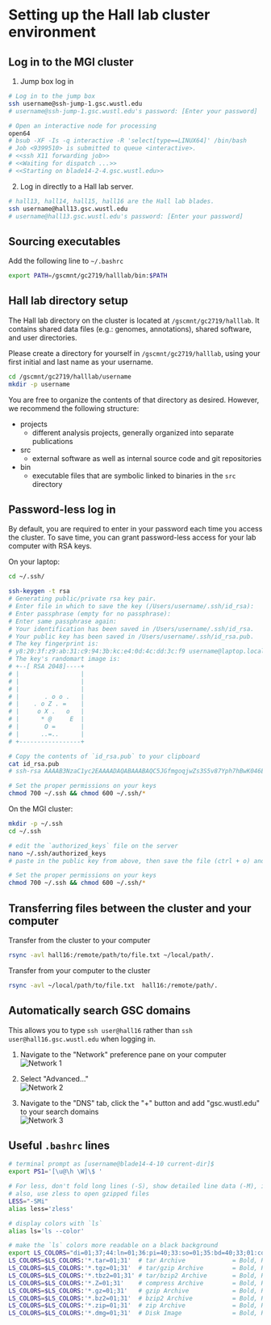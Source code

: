 # Setting up the Hall lab cluster environment

## Log in to the MGI cluster

1. Jump box log in
  ```bash
  # Log in to the jump box
  ssh username@ssh-jump-1.gsc.wustl.edu
  # username@ssh-jump-1.gsc.wustl.edu's password: [Enter your password]
  
  # Open an interactive node for processing
  open64
  # bsub -XF -Is -q interactive -R 'select[type==LINUX64]' /bin/bash
  # Job <9399510> is submitted to queue <interactive>.
  # <<ssh X11 forwarding job>>
  # <<Waiting for dispatch ...>>
  # <<Starting on blade14-2-4.gsc.wustl.edu>>
  ```
2. Log in directly to a Hall lab server.
  ```bash
  # hall13, hall14, hall15, hall16 are the Hall lab blades.
  ssh username@hall13.gsc.wustl.edu
  # username@hall13.gsc.wustl.edu's password: [Enter your password]
  ```

## Sourcing executables
Add the following line to `~/.bashrc`

```bash
export PATH=/gscmnt/gc2719/halllab/bin:$PATH
```

## Hall lab directory setup

The Hall lab directory on the cluster is located at `/gscmnt/gc2719/halllab`.
It contains shared data files (e.g.: genomes, annotations), shared software,
and user directories.

Please create a directory for yourself in `/gscmnt/gc2719/halllab`, using your
first initial and last name as your username.
```bash
cd /gscmnt/gc2719/halllab/username
mkdir -p username
```

You are free to organize the contents of that directory as desired. However, we
recommend the following structure:

- projects
  - different analysis projects, generally organized into separate publications
- src
  - external software as well as internal source code and git repositories
- bin
  - executable files that are symbolic linked to binaries in the `src` directory

## Password-less log in
By default, you are required to enter in your password each time you access the cluster.
To save time, you can grant password-less access for your lab computer with RSA keys.

On your laptop:
```bash
cd ~/.ssh/

ssh-keygen -t rsa
# Generating public/private rsa key pair.
# Enter file in which to save the key (/Users/username/.ssh/id_rsa):
# Enter passphrase (empty for no passphrase):
# Enter same passphrase again:
# Your identification has been saved in /Users/username/.ssh/id_rsa.
# Your public key has been saved in /Users/username/.ssh/id_rsa.pub.
# The key fingerprint is:
# y8:20:3f:z9:ab:31:c9:94:3b:kc:e4:0d:4c:dd:3c:f9 username@laptop.local
# The key's randomart image is:
# +--[ RSA 2048]----+
# |                 |
# |                 |
# |                 |
# |       . o o .   |
# |    . o Z . =    |
# |     o X .   o   |
# |      * @     E  |
# |       O =       |
# |      ..=..      |
# +-----------------+

# Copy the contents of `id_rsa.pub` to your clipboard
cat id_rsa.pub
# ssh-rsa AAAAB3NzaC1yc2EAAAADAQABAAABAQC5JGfmgoqjwZs3S5v87Yph7hBwK046EPdAlJ4nxqUDT21kRSfrtdLvezhugg68CGjODCG91V9ABAQC5JGfmgoqjwZs3S5v87Yph7hBwKTx5Nok2tNoJUoMNSCyloNhtQGKFAugexhvcdz57wGzsWzmZGaxPZeLpUxcTWn3MljROT8oU52wUBcfTMSJQfCerqmw+DFVoSkSlO/mhP7tmZxzAL0baRKSZHhEf2vhMfJxLABhUFjeCyWp7MWzEQd+NZ4I1F8AcoxYepM1FaykreCEWC72fcQz9iz226dOrnsaNxj0dOC1sAY5ysSAkyD username@laptop.local

# Set the proper permissions on your keys
chmod 700 ~/.ssh && chmod 600 ~/.ssh/*
```

On the MGI cluster:
```bash
mkdir -p ~/.ssh
cd ~/.ssh

# edit the `authorized_keys` file on the server
nano ~/.ssh/authorized_keys
# paste in the public key from above, then save the file (ctrl + o) and exit (ctrl + x)

# Set the proper permissions on your keys
chmod 700 ~/.ssh && chmod 600 ~/.ssh/*

```

## Transferring files between the cluster and your computer
Transfer from the cluster to your computer
```bash
rsync -avl hall16:/remote/path/to/file.txt ~/local/path/.
```

Transfer from your computer to the cluster
```bash
rsync -avl ~/local/path/to/file.txt  hall16:/remote/path/.
```

## Automatically search GSC domains

This allows you to type `ssh user@hall16` rather than `ssh user@hall16.gsc.wustl.edu` when logging in.

1. Navigate to the "Network" preference pane on your computer  
![Network 1](etc/figures/network01.png?raw=true "Network 1")

2. Select "Advanced..."  
![Network 2](etc/figures/network02.png?raw=true "Network 2")

3. Navigate to the "DNS" tab, click the "+" button and add "gsc.wustl.edu" to your search domains  
![Network 3](etc/figures/network03.png?raw=true "Network 3")


## Useful `.bashrc` lines

```bash
# terminal prompt as [username@blade14-4-10 current-dir]$
export PS1='[\u@\h \W]\$ '

# For less, don't fold long lines (-S), show detailed line data (-M), ignore case when searching (-i)
# also, use zless to open gzipped files
LESS="-SMi"
alias less='zless'

# display colors with `ls`
alias ls='ls --color'

# make the `ls` colors more readable on a black background
export LS_COLORS="di=01;37;44:ln=01;36:pi=40;33:so=01;35:bd=40;33;01:cd=40;33;01:or=01;05;37;41:mi=01;05;37;41:ex=01;32"
LS_COLORS=$LS_COLORS:'*.tar=01;31'  # tar Archive             = Bold, Red
LS_COLORS=$LS_COLORS:'*.tgz=01;31'  # tar/gzip Archive        = Bold, Red
LS_COLORS=$LS_COLORS:'*.tbz2=01;31' # tar/bzip2 Archive       = Bold, Red
LS_COLORS=$LS_COLORS:'*.Z=01;31'    # compress Archive        = Bold, Red
LS_COLORS=$LS_COLORS:'*.gz=01;31'   # gzip Archive            = Bold, Red
LS_COLORS=$LS_COLORS:'*.bz2=01;31'  # bzip2 Archive           = Bold, Red
LS_COLORS=$LS_COLORS:'*.zip=01;31'  # zip Archive             = Bold, Red
LS_COLORS=$LS_COLORS:'*.dmg=01;31'  # Disk Image              = Bold, Red
```
